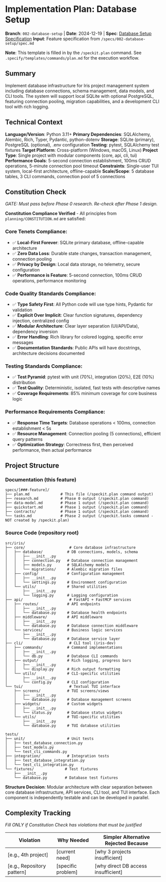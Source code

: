 # Implementation Plan: Database Setup

**Branch**: `002-database-setup` | **Date**: 2024-12-19 | **Spec**: [Database Setup Specification](./spec.md)
**Input**: Feature specification from `/specs/002-database-setup/spec.md`

**Note**: This template is filled in by the `/speckit.plan` command. See `.specify/templates/commands/plan.md` for the execution workflow.

## Summary

Implement database infrastructure for Iris project management system including database connections, schema management, data models, and CLI tools. The system will support local SQLite with optional PostgreSQL, featuring connection pooling, migration capabilities, and a development CLI tool with rich logging.

## Technical Context

**Language/Version**: Python 3.11+
**Primary Dependencies**: SQLAlchemy, Alembic, Rich, Typer, Pydantic, python-dotenv
**Storage**: SQLite (primary), PostgreSQL (optional), .env configuration
**Testing**: pytest, SQLAlchemy test fixtures
**Target Platform**: Cross-platform (Windows, macOS, Linux)
**Project Type**: Single project with modular components (core, api, cli, tui)
**Performance Goals**: 5-second connection establishment, 100ms CRUD operations, 5-minute connection pool timeout
**Constraints**: Single-user TUI system, local-first architecture, offline-capable
**Scale/Scope**: 5 database tables, 3 CLI commands, connection pool of 5 connections

## Constitution Check

*GATE: Must pass before Phase 0 research. Re-check after Phase 1 design.*

**Constitution Compliance Verified** - All principles from `planning/CONSTITUTION.md` are satisfied:

### Core Tenets Compliance:
- ✅ **Local-First Forever**: SQLite primary database, offline-capable architecture
- ✅ **Zero Data Loss**: Durable state changes, transaction management, connection pooling
- ✅ **Privacy by Design**: Local data storage, no telemetry, secure configuration
- ✅ **Performance is Feature**: 5-second connection, 100ms CRUD operations, performance monitoring

### Code Quality Standards Compliance:
- ✅ **Type Safety First**: All Python code will use type hints, Pydantic for validation
- ✅ **Explicit Over Implicit**: Clear function signatures, dependency injection, centralized config
- ✅ **Modular Architecture**: Clear layer separation (UI/API/Data), dependency inversion
- ✅ **Error Handling**: Rich library for colored logging, specific error messages
- ✅ **Documentation Standards**: Public APIs will have docstrings, architecture decisions documented

### Testing Standards Compliance:
- ✅ **Test Pyramid**: pytest with unit (70%), integration (20%), E2E (10%) distribution
- ✅ **Test Quality**: Deterministic, isolated, fast tests with descriptive names
- ✅ **Coverage Requirements**: 85% minimum coverage for core business logic

### Performance Requirements Compliance:
- ✅ **Response Time Targets**: Database operations < 100ms, connection establishment < 5s
- ✅ **Resource Management**: Connection pooling (5 connections), efficient query patterns
- ✅ **Optimization Strategy**: Correctness first, then perceived performance, then actual performance

## Project Structure

### Documentation (this feature)

```
specs/[###-feature]/
├── plan.md              # This file (/speckit.plan command output)
├── research.md          # Phase 0 output (/speckit.plan command)
├── data-model.md        # Phase 1 output (/speckit.plan command)
├── quickstart.md        # Phase 1 output (/speckit.plan command)
├── contracts/           # Phase 1 output (/speckit.plan command)
└── tasks.md             # Phase 2 output (/speckit.tasks command - NOT created by /speckit.plan)
```

### Source Code (repository root)

```
src/iris/
├── core/                    # Core database infrastructure
│   ├── database/           # DB connections, models, schema
│   │   ├── __init__.py
│   │   ├── connection.py   # Database connection management
│   │   ├── models.py       # SQLAlchemy models
│   │   └── migrations/     # Alembic migration files
│   ├── config/             # Configuration management
│   │   ├── __init__.py
│   │   └── settings.py     # Environment configuration
│   └── utils/              # Shared utilities
│       ├── __init__.py
│       └── logging.py      # Logging configuration
├── api/                     # FastAPI + FastMCP services
│   ├── routes/             # API endpoints
│   │   ├── __init__.py
│   │   └── database.py     # Database health endpoints
│   ├── middleware/         # API middleware
│   │   ├── __init__.py
│   │   └── database.py     # Database connection middleware
│   └── services/           # Business logic services
│       ├── __init__.py
│       └── database.py     # Database service layer
├── cli/                     # CLI tool (iris-dev)
│   ├── commands/           # Command implementations
│   │   ├── __init__.py
│   │   └── db.py           # Database CLI commands
│   ├── output/             # Rich logging, progress bars
│   │   ├── __init__.py
│   │   └── display.py      # Rich output formatting
│   └── utils/              # CLI-specific utilities
│       ├── __init__.py
│       └── config.py       # CLI configuration
└── tui/                     # Textual TUI interface
    ├── screens/            # TUI screens/views
    │   ├── __init__.py
    │   └── database.py     # Database management screens
    ├── widgets/            # Custom widgets
    │   ├── __init__.py
    │   └── status.py       # Database status widgets
    └── utils/              # TUI-specific utilities
        ├── __init__.py
        └── database.py     # TUI database utilities

tests/
├── unit/                   # Unit tests
│   ├── test_database_connection.py
│   ├── test_models.py
│   └── test_cli_commands.py
├── integration/            # Integration tests
│   ├── test_database_integration.py
│   └── test_cli_integration.py
└── fixtures/              # Test fixtures
    ├── __init__.py
    └── database.py        # Database test fixtures
```

**Structure Decision**: Modular architecture with clear separation between core database infrastructure, API services, CLI tool, and TUI interface. Each component is independently testable and can be developed in parallel.

## Complexity Tracking

*Fill ONLY if Constitution Check has violations that must be justified*

| Violation | Why Needed | Simpler Alternative Rejected Because |
|-----------|------------|-------------------------------------|
| [e.g., 4th project] | [current need] | [why 3 projects insufficient] |
| [e.g., Repository pattern] | [specific problem] | [why direct DB access insufficient] |
